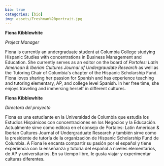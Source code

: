 ```yaml
---
bio: true
categories: [bio]
img: assets/Freshman%20portrait.jpg 
---
```

<strong>Fiona Kibblewhite</strong><p><i>Project Manager</i></p><p>Fiona is currently an undergraduate student at Columbia College studying Hispanic Studies with concentrations in Business Management and Education. She currently serves as an editor on the board of <i>Portales: Latin American & Iberian Cultures Journal of Undergraudate Research</i> as well as the Tutoring Chair of Columbia's chapter of the Hispanic Scholarship Fund. Fiona loves sharing her passion for Spanish and has experience teaching and tutoring elementary, AP, and college level Spanish. In her free time, she enjoys traveling and immersing herself in different cultures.<p>

<p><stong><b>Fiona Kibblewhite</b></strong></p><p><i>Directora del proyecto</i></p><p>Fiona es una estudiante en la Universidad de Columbia que estudia los Estudios Hispánicos con concentraciones en los Negocios y la Educación. Actualmente sirve como editora en el consejo de Portales: Latin American & Iberian Cultures Journal of Undergraduate Research</i> y también sirve como la presidente de tutoría de la organización de Hispanic Scholarship Fund de Columbia. A Fiona le encanta compartir su pasión por el español y tiene experiencia con la enseñanza y tutoría del español a niveles elementarios, de AP y universitarios. En su tiempo libre, le gusta viajar y experimentar culturas diferentes.</p>
